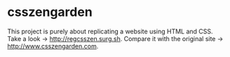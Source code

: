 # csszengarden
This project is purely about replicating a website using HTML and CSS.
Take a look -> http://regcsszen.surg.sh.
Compare it with the original site -> http://www.csszengarden.com.
